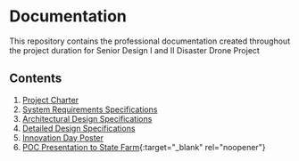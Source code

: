 # Documentation
This repository contains the professional documentation created throughout the project duration for Senior Design I and II Disaster Drone Project

## Contents

1. [Project Charter](Project_Charter.pdf)
2. [System Requirements Specifications](System_Requirements_Specifications.pdf)
3. [Architectural Design Specifications](Architectural_Design_Specifications.pdf)
4. [Detailed Design Specifications](Detailed_Design_Specifications.pdf)
5. [Innovation Day Poster](Innovation_Day_Poster.pdf)
6. [POC Presentation to State Farm](https://www.canva.com/design/DAFifWCJem0/UE6lbYx3D-3hRqCYa9nWGw/view?utm_content=DAFifWCJem0&utm_campaign=designshare&utm_medium=link&utm_source=viewer){:target="_blank" rel="noopener"}


